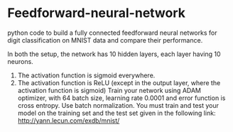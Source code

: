 # Feedforward-neural-network
 python code to build a fully connected feedforward neural networks for digit classification on MNIST data and compare their performance.
 
In both the setup, the
network has 10 hidden layers, each layer having 10 neurons.
1. The activation function is sigmoid everywhere.
2. The activation function is ReLU (except in the output layer, where the activation function is
sigmoid)
Train your network using ADAM optimizer, with 64 batch size, learning rate 0.0001 and error function is
cross entropy. Use batch normalization. You must train and test your model on the training set and the
test set given in the following link: http://yann.lecun.com/exdb/mnist/
